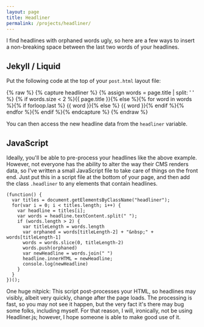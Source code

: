 ```yaml
---
layout: page
title: Headliner
permalink: /projects/headliner/
---
```


I find headlines with orphaned words ugly, so here are a few ways to insert a non-breaking space between the last two words of your headlines. 

## Jekyll / Liquid

Put the following code at the top of your `post.html` layout file: 

{% raw %}
    {% capture headliner %}
    {% assign words = page.title | split: ' ' %}
    {% if words.size < 2 %}{{ page.title }}{% else %}{% for word in words %}{% if forloop.last %}&nbsp;{{ word }}{% else %} {{ word }}{% endif %}{% endfor %}{% endif %}{% endcapture %}
{% endraw %}

You can then access the new headline data from the `headliner` variable. 

## JavaScript

Ideally, you'll be able to pre-process your headlines like the above example. However, not everyone has the ability to alter the way their CMS renders data, so I've written a small JavaScript file to take care of things on the front end. Just put this in a script file at the bottom of your page, and then add the class `.headliner` to any elements that contain headlines. 

    (function() {
      var titles = document.getElementsByClassName("headliner");
      for(var i = 0; i < titles.length; i++) {
        var headline = titles[i];
        var words = headline.textContent.split(" ");
        if (words.length > 2) {
          var titleLength = words.length
          var orphaned = words[titleLength-2] + "&nbsp;" + words[titleLength-1]
          words = words.slice(0, titleLength-2)
          words.push(orphaned)
          var newHeadline = words.join(" ")
          headline.innerHTML = newHeadline;
          console.log(newHeadline)
        }
      }
    })();
    
One huge nitpick: This script post-processes your HTML, so headlines may visibly, albeit very quickly, change after the page loads. The processing is fast, so you may not see it happen, but the very fact it's there may bug some folks, including myself. For that reason, I will, ironically, not be using Headliner.js; however, I hope someone is able to make good use of it.
